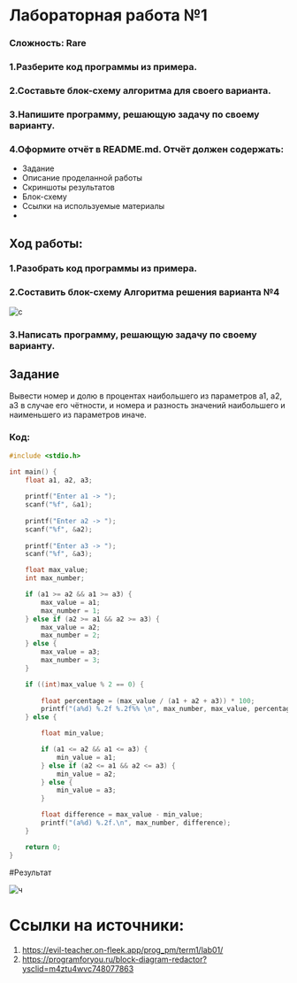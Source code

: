# Лабораторная работа №1

### Сложность: Rare

### 1.Разберите код программы из примера.
### 2.Составьте блок-схему алгоритма для своего варианта.
### 3.Напишите программу, решающую задачу по своему варианту.
### 4.Оформите отчёт в README.md. Отчёт должен содержать:
* Задание
* Описание проделанной работы
* Скриншоты результатов
* Блок-схему
* Ссылки на используемые материалы
* 
## Ход работы:

### 1.Разобрать код программы из примера.
### 2.Составить блок-схему Алгоритма решения варианта №4
![с](https://github.com/user-attachments/assets/d812f773-979c-422d-8021-0b76fa1d8edc)

### 3.Написать программу, решающую задачу по своему варианту.

## Задание

Вывести номер и долю в процентах наибольшего из параметров a1, a2, a3 в случае его чётности, и номера и разность значений наибольшего и наименьшего из параметров иначе.

### Код:

```c
#include <stdio.h>

int main() {
    float a1, a2, a3;
    
    printf("Enter a1 -> ");
    scanf("%f", &a1);
    
    printf("Enter a2 -> ");
    scanf("%f", &a2);
    
    printf("Enter a3 -> ");
    scanf("%f", &a3);

    float max_value;
    int max_number;

    if (a1 >= a2 && a1 >= a3) {
        max_value = a1;
        max_number = 1;
    } else if (a2 >= a1 && a2 >= a3) {
        max_value = a2;
        max_number = 2;
    } else {
        max_value = a3;
        max_number = 3;
    }

    if ((int)max_value % 2 == 0) {
    	
        float percentage = (max_value / (a1 + a2 + a3)) * 100;
        printf("(a%d) %.2f %.2f%% \n", max_number, max_value, percentage);
    } else {

        float min_value;

        if (a1 <= a2 && a1 <= a3) {
            min_value = a1;
        } else if (a2 <= a1 && a2 <= a3) {
            min_value = a2;
        } else {
            min_value = a3;
        }

        float difference = max_value - min_value;
        printf("(a%d) %.2f.\n", max_number, difference);
    }

    return 0;
}
```
#Результат

![ч](https://github.com/user-attachments/assets/e54a69ff-bfd1-4caa-959a-b4632d16801f)

# Ссылки на источники:
1. https://evil-teacher.on-fleek.app/prog_pm/term1/lab01/
2. https://programforyou.ru/block-diagram-redactor?ysclid=m4ztu4wvc748077863
